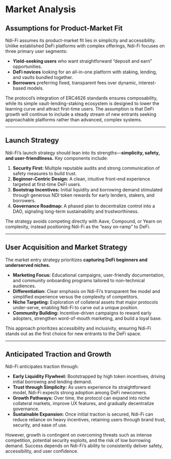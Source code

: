 # Market Analysis

## Assumptions for Product-Market Fit

Ndi-Fi assumes its product-market fit lies in simplicity and accessibility. Unlike established DeFi platforms with complex offerings, Ndi-Fi focuses on three primary user segments:

* **Yield-seeking users** who want straightforward “deposit and earn” opportunities.
* **DeFi novices** looking for an all-in-one platform with staking, lending, and vaults bundled together.
* **Borrowers** preferring fixed, transparent fees over dynamic, interest-based models.

The protocol’s integration of ERC4626 standards ensures composability, while its simple vault-lending-staking ecosystem is designed to lower the learning curve and attract first-time users. The assumption is that DeFi growth will continue to include a steady stream of new entrants seeking approachable platforms rather than advanced, complex systems.

---

## Launch Strategy

Ndi-Fi’s launch strategy should lean into its strengths—**simplicity, safety, and user-friendliness.**
Key components include:

1. **Security First:** Multiple reputable audits and strong communication of safety measures to build trust.
2. **Beginner-Centric Design:** A clean, intuitive front-end experience targeted at first-time DeFi users.
3. **Bootstrap Incentives:** Initial liquidity and borrowing demand stimulated through generous NDI token rewards for early lenders, stakers, and borrowers.
4. **Governance Roadmap:** A phased plan to decentralize control into a DAO, signaling long-term sustainability and trustworthiness.

The strategy avoids competing directly with Aave, Compound, or Yearn on complexity, instead positioning Ndi-Fi as the “easy on-ramp” to DeFi.

---

## User Acquisition and Market Strategy

The market entry strategy prioritizes **capturing DeFi beginners and underserved niches.**

* **Marketing Focus:** Educational campaigns, user-friendly documentation, and community onboarding programs tailored to non-technical audiences.
* **Differentiation:** Clear emphasis on Ndi-Fi’s transparent fee model and simplified experience versus the complexity of competitors.
* **Niche Targeting:** Exploration of collateral assets that major protocols under-serve, enabling Ndi-Fi to carve out a unique position.
* **Community Building:** Incentive-driven campaigns to reward early adopters, strengthen word-of-mouth marketing, and build a loyal base.

This approach prioritizes accessibility and inclusivity, ensuring Ndi-Fi stands out as the first choice for new entrants to the DeFi space.

---

## Anticipated Traction and Growth

Ndi-Fi anticipates traction through:

* **Early Liquidity Flywheel:** Bootstrapped by high token incentives, driving initial borrowing and lending demand.
* **Trust through Simplicity:** As users experience its straightforward model, Ndi-Fi expects strong adoption among DeFi newcomers.
* **Growth Pathways:** Over time, the protocol can expand into niche collateral markets, improve UX features, and gradually decentralize governance.
* **Sustainable Expansion:** Once initial traction is secured, Ndi-Fi can reduce reliance on heavy incentives, retaining users through brand trust, security, and ease of use.

However, growth is contingent on overcoming threats such as intense competition, potential security exploits, and the risk of low borrowing demand. Success depends on Ndi-Fi’s ability to consistently deliver safety, accessibility, and user confidence.